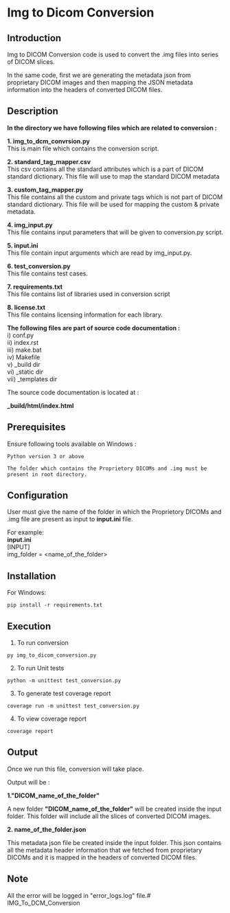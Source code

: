 # Img to Dicom Conversion

## Introduction

Img to DICOM Conversion code is used to convert the .img files into series of DICOM slices.

In the same code, first we are generating the metadata json from proprietary DICOM images and then mapping the JSON metadata information into the headers of converted DICOM files. 


## Description

**In the directory we have following files which are related to conversion :**

**1. img_to_dcm_convrsion.py**\
This is main file which contains the conversion script. 

**2. standard_tag_mapper.csv**\
This csv contains all the standard attributes which is a part of DICOM standard dictionary. This file will use to map the standard DICOM metadata

**3. custom_tag_mapper.py**\
This file contains all the custom and private tags which is not part of DICOM standard dictionary. This file will be used for mapping the custom & private metadata.

**4. img_input.py**\
This file contains input parameters that will be given to conversion.py script.

**5. input.ini**\
This file contain input arguments which are read by img_input.py.


**6. test_conversion.py**\
This file contains test cases.

**7. requirements.txt**\
This file contains list of libraries used in conversion script

**8. license.txt**\
This file contains licensing information for each library.

**The following files are part of source code documentation :**\
i) conf.py\
ii) index.rst\
iii) make.bat\
iv) Makefile\
v) _build dir\
vi) _static dir\
vii) _templates dir

The source code documentation is located at : 

**_build/html/index.html**

## Prerequisites
Ensure following tools available on Windows :
```
Python version 3 or above

The folder which contains the Proprietory DICOMs and .img must be present in root directory.

```

## Configuration

User must give the name of the folder in which the Proprietory DICOMs and .img file are present as input to **input.ini** file.

For example: \
**input.ini**\
[INPUT]\
img_folder = <name_of_the_folder>


## Installation
For Windows:
```
pip install -r requirements.txt

```

## Execution
1. To run conversion 
```
py img_to_dicom_conversion.py
```

2. To run Unit tests
```
python -m unittest test_conversion.py
```

3. To generate test coverage report
```
coverage run -m unittest test_conversion.py
```

4. To view coverage report
```
coverage report
```

## Output

Once we run this file, conversion will take place.

Output will be :

**1."DICOM_name_of_the_folder"**

A new folder **"DICOM_name_of_the_folder"** will be created inside the input folder. This folder will include all the slices of converted DICOM images.

**2. name_of_the_folder.json**

This metadata json file be created inside the input folder. This json contains all the metadata header information that we fetched from proprietary DICOMs and it is mapped in the headers of converted DICOM files.

## Note

All the error will be logged in "error_logs.log" file.# IMG_To_DCM_Conversion
